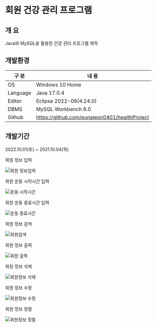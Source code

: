 # 회원 건강 관리 프로그램

## 개 요

Java와 MySQL을 활용한 건강 관리 프로그램 제작

## 개발환경

| 구 분 | 내 용 |
| --- | --- |
| OS | Windows 10 Home |
| Language | Java 17.0.4 |
| Editor | Eclipse 2022-06(4.24.0) |
| DBMS | MySQL Workbench 8.0 |
| Github | https://github.com/eunajeon0401/healthProject |

## 개발기간

2022.10.01(토) ~ 2021.10.04(목)

회원 정보 입력

![회원 정보입력](https://user-images.githubusercontent.com/115531867/195975842-c00640cb-bb4f-4f42-b355-9e2045628e55.png)

회원 운동 시작시간 입력

![운동 시작시간](https://user-images.githubusercontent.com/115531867/195975846-beba88d4-5128-435a-8356-eec139db9d9f.png)

회원 운동 종료시간 입력

![운동 종료시간](https://user-images.githubusercontent.com/115531867/195978129-4020ae36-481d-473e-aca5-da401afe10a1.png)

회원 정보 검색

![회원검색](https://user-images.githubusercontent.com/115531867/195978132-848d5b4e-e07b-4bb4-8e41-67af742b97ce.png)

회원 정보 출력

![회원 출력](https://user-images.githubusercontent.com/115531867/195981162-773e3acf-1888-42fe-a3d9-f1e7d66894ff.png)

회원 정보 삭제

![회원정보 삭제](https://user-images.githubusercontent.com/115531867/195981186-a34eaf08-2677-484a-89d2-da3eea2840a5.png)

회원 정보 수정

![회원정보 수정](https://user-images.githubusercontent.com/115531867/195981193-16bcbcda-1f06-4496-b10f-e7e21cf744f7.png)

회원 정보 정렬

![회원정보 정렬](https://user-images.githubusercontent.com/115531867/195981203-7a8085e7-19e0-4aa7-9dec-f56dca05a801.png)


